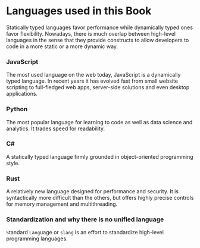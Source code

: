 # Languages used in this Book

Statically typed languages favor performance while dynamically typed ones favor flexibility. Nowadays, there is much overlap between high-level languages in the sense that they provide constructs to allow developers to code in a more static or a more dynamic way. 


### JavaScript
The most used language on the web today, JavaScript is a dynamically typed language. In recent years it has evolved fast from small website scripting to full-fledged web apps, server-side solutions and even desktop applications.

### Python
The most popular language for learning to code as well as data science and analytics. It trades speed for readability.

### C#
A statically typed language firmly grounded in object-oriented programming style.

### Rust
A relatively new language designed for performance and security. It is syntactically more difficult than the others, but offers highly precise controls for memory management and multithreading.


### Standardization and why there is no unified language



`S`tandard `Lang`uage or `slang` is an effort to standardize high-level programming languages.
